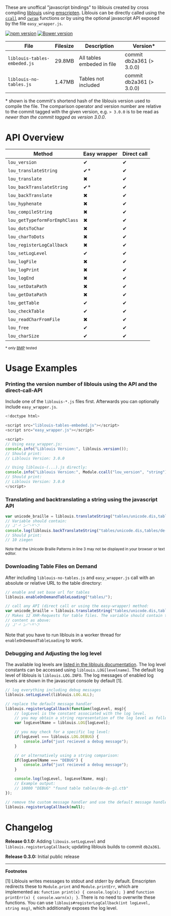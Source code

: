 These are unoffical "javascript bindings" to liblouis created by cross
compiling [liblouis](https://github.com/liblouis/liblouis) using
[emscripten](http://emscripten.org/). Liblouis can be directly called
using the [`ccall`](https://kripken.github.io/emscripten-site/docs/api_reference/preamble.js.html#ccall) and 
[`cwrap`](https://kripken.github.io/emscripten-site/docs/api_reference/preamble.js.html#cwrap) functions or
by using the optional javascript API exposed by the file `easy_wrapper.js`.

[![npm version](https://badge.fury.io/js/liblouis-js.svg)](https://www.npmjs.com/package/liblouis-js)
[![Bower version](https://badge.fury.io/bo/liblouis-js.svg)](https://www.npmjs.com/package/liblouis-js)

| File             | Filesize | Description                | Version\*                  |
|------------------|----------|----------------------------|--------------------------|
| `liblouis-tables-embeded.js`    | 29.8MB   | All tables embeded in file | commit db2a361 (> 3.0.0) |
| `liblouis-no-tables.js`    | 1.47MB   | Tables not included | commit db2a361 (> 3.0.0) |

\* shown is the commit's shortend hash of the liblouis version used to compile
the file. The comparison operator and version number are relative to the commit
tagged with the given version, e.g.  `> 3.0.0` is to be read as *newer than the
commit tagged as version 3.0.0*.

# API Overview

| Method           | Easy wrapper | Direct call |
|------------------|--------------|-------------|
| `lou_version` | ✔ | ✔ |
| `lou_translateString` | ✔* | ✔ |
| `lou_translate` | ✖ | ✔ |
| `lou_backTranslateString` | ✔* | ✔ |
| `lou_backTranslate` | ✖ | ✔ |
| `lou_hyphenate` | ✖ | ✔ |
| `lou_compileString` | ✖ | ✔ |
| `lou_getTypeformForEmphClass` | ✖ | ✔ |
| `lou_dotsToChar` | ✖ | ✔ |
| `lou_charToDots` | ✖ | ✔ |
| `lou_registerLogCallback` | ✖ | ✔ |
| `lou_setLogLevel` | ✔ | ✔ |
| `lou_logFile` | ✖ | ✔ |
| `lou_logPrint` | ✖ | ✔ |
| `lou_logEnd` | ✖ | ✔ |
| `lou_setDataPath` | ✖ | ✔ |
| `lou_getDataPath` | ✖ | ✔ |
| `lou_getTable` | ✔ | ✔ |
| `lou_checkTable` | ✔ | ✔ |
| `lou_readCharFromFile` | ✖ | ✔ |
| `lou_free` | ✔ | ✔ |
| `lou_charSize` | ✔ | ✔ |

<small>* only [BMP](https://en.wikipedia.org/wiki/Plane_(Unicode)#Basic_Multilingual_Plane) tested</small>

# Usage Examples

### Printing the version number of liblouis using the API and the direct-call-API 
Include one of the `liblouis-*.js` files first. Afterwards you can optionally
include `easy_wrapper.js`.

```js
<!doctype html>

<script src="liblouis-tables-embeded.js"></script>
<script src="easy_wrapper.js"></script>

<script>
// Using easy_wrapper.js:
console.info("Liblouis Version:", liblouis.version());
// Should print:
// Liblouis Version: 3.0.0

// Using liblouis-(...).js directly:
console.info("Liblouis Version:", Module.ccall("lou_version", "string"));
// Should print:
// Liblouis Version: 3.0.0
</script>
```

### Translating and backtranslating a string using the javascript API
```js
var unicode_braille = liblouis.translateString("tables/unicode.dis,tables/de-de-g0.utb", "10 Ziegen")
// Variable should contain:
// ⠼⠁⠚ ⠵⠊⠑⠛⠑⠝
console.log(liblouis.backTranslateString("tables/unicode.dis,tables/de-de-g0.utb", unicode_braille))
// Should print:
// 10 ziegen
```

<small>Note that the Unicode Braille Patterns in line 3 may not be
displayed in your browser or text editor.</small>

### Downloading Table Files on Demand

After including `liblouis-no-tables.js` and `easy_wrapper.js` call with an absolute or
relative URL to the table directory:

```js
// enable and set base url for tables
liblouis.enableOnDemandTableLoading("tables/");

// call any API (direct call or using the easy-wrapper) method:
var unicode_braille = liblouis.translateString("tables/unicode.dis,tables/de-de-g0.utb", "10 Ziegen")
// Makes 12 XHR-Requests for table files. The variable should contain the same
// content as above:
// ⠼⠁⠚ ⠵⠊⠑⠛⠑⠝
```

Note that you have to run liblouis in a worker thread for
`enableOnDemandTableLoading` to work.

### Debugging and Adjusting the log level

The available log levels are [listed in the liblouis
documentation](http://liblouis.org/documentation/liblouis.html#lou_005fsetLogLevel).
The log level constants can be accessed using `liblouis.LOG[levelname]`. The
default log level of liblouis is `liblouis.LOG.INFO`. The log messages of enabled
log levels are shown in the javascript console by default [1].

```js
// log everything including debug messages
liblouis.setLogLevel(liblouis.LOG.ALL);

// replace the default message handler
liblouis.registerLogCallback(function(logLevel, msg){
	// logLevel is the constant associated with the log level.
	// you may obtain a string representation of the log level as follows:
	var logLevelName = liblouis.LOG[logLevel];

	// you may check for a specific log level:
	if(logLevel === liblouis.LOG.DEBUG) {
		console.info("just recieved a debug message");
	}

	// or alternatively using a string comparison:
	if(logLevelName === "DEBUG") {
		console.info("just recieved a debug message");
	}

	console.log(logLevel, logLevelName, msg);
	// Example output:
	// 10000 "DEBUG" "found table tables/de-de-g1.ctb"
});

// remove the custom message handler and use the default message handler
liblouis.registerLogCallback(null);
```

# Changelog

__Release 0.1.0:__ Adding `libouis.setLogLevel` and `liblouis.registerLogCallback`;
updating liblouis builds to commit `db2a361`.

__Release 0.3.0:__ Initial public release

<hr>

__Footnotes__

[1] Liblouis writes messages to stdout and stderr by default. Emscripten
redirects these to `Module.print` and `Module.printErr`, which are implemented
as: `function print(x) { console.log(x); }` and `function printErr(x) {
console.warn(x); }`. There is no need to overwrite these functions. You can use
`liblouis#registerLogCallback(int logLevel, string msg)`, which additionally
exposes the log level.
